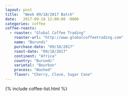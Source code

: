 ```yaml
---
layout: post
title:  "Week 09/18/2017 Batch"
date:   2017-09-18 12:00:00 -0800
categories: coffee
coffee-roasts:
  - roaster: "Global Coffee Trading"
    roaster-url: "http://www.globalcoffeetrading.com"
    name: "Burundi"
    purchase-date: "09/18/2017"
    roast-date: "09/18/2017"
    continent: "Africa"
    country: "Burundi"
    varietal: "Bourbon"
    process: "Washed"
    flavor: "Cherry, Clove, Sugar Cane"
---
```


{% include coffee-list.html %}
